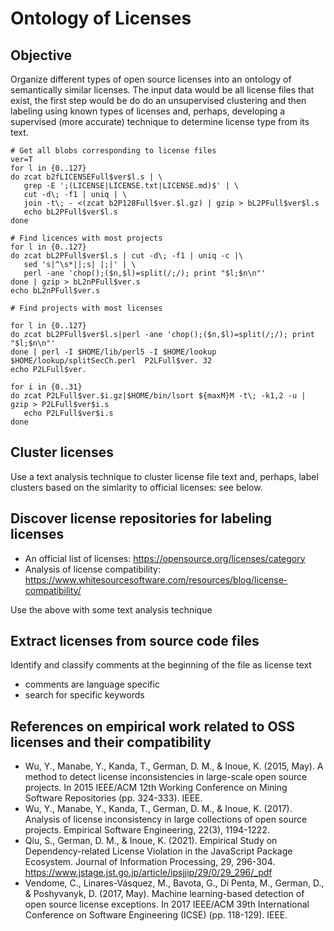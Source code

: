 # Ontology of Licenses

## Objective

Organize different types of open source licenses into an ontology of
semantically similar licenses.  The input data would be all license
files that exist, the first step would be do do an unsupervised
clustering and then labeling using known types of licenses and,
perhaps, developing a supervised (more accurate) technique to
determine license type from its text.

```
# Get all blobs corresponding to license files
ver=T
for l in {0..127}
do zcat b2fLICENSEFull$ver$l.s | \
   grep -E ';(LICENSE|LICENSE.txt|LICENSE.md)$' | \
   cut -d\; -f1 | uniq | \
   join -t\; - <(zcat b2P128Full$ver.$l.gz) | gzip > bL2PFull$ver$l.s
   echo bL2PFull$ver$l.s
done

# Find licences with most projects
for l in {0..127}
do zcat bL2PFull$ver$l.s | cut -d\; -f1 | uniq -c |\
   sed 's|^\s*||;s| |;|' | \
   perl -ane 'chop();($n,$l)=split(/;/); print "$l;$n\n"'
done | gzip > bL2nPFull$ver.s
echo bL2nPFull$ver.s

# Find projects with most licenses

for l in {0..127}
do zcat bL2PFull$ver$l.s|perl -ane 'chop();($n,$l)=split(/;/); print "$l;$n\n"' 
done | perl -I $HOME/lib/perl5 -I $HOME/lookup $HOME/lookup/splitSecCh.perl  P2LFull$ver. 32
echo P2LFull$ver.

for i in {0..31}
do zcat P2LFull$ver.$i.gz|$HOME/bin/lsort ${maxM}M -t\; -k1,2 -u | gzip > P2LFull$ver$i.s
   echo P2LFull$ver$i.s
done
```

## Cluster licenses

Use a text analysis technique to cluster license file text and, perhaps, label clusters based on the simlarity to official licenses: see below. 


## Discover license repositories for labeling licenses

- An official list of licenses: https://opensource.org/licenses/category
- Analysis of license compatibility: https://www.whitesourcesoftware.com/resources/blog/license-compatibility/

Use the above with some text analysis technique 

## Extract licenses from source code files

Identify and classify comments at the beginning of the file as license text
- comments are language specific
- search for specific keywords


## References on empirical work related to OSS licenses and their compatibility

- Wu, Y., Manabe, Y., Kanda, T., German, D. M., & Inoue, K. (2015, May). A method to detect license inconsistencies in large-scale open source projects. In 2015 IEEE/ACM 12th Working Conference on Mining Software Repositories (pp. 324-333). IEEE.
- Wu, Y., Manabe, Y., Kanda, T., German, D. M., & Inoue, K. (2017). Analysis of license inconsistency in large collections of open source projects. Empirical Software Engineering, 22(3), 1194-1222.
- Qiu, S., German, D. M., & Inoue, K. (2021). Empirical Study on Dependency-related License Violation in the JavaScript Package Ecosystem. Journal of Information Processing, 29, 296-304.  https://www.jstage.jst.go.jp/article/ipsjjip/29/0/29_296/_pdf
- Vendome, C., Linares-Vásquez, M., Bavota, G., Di Penta, M., German, D., & Poshyvanyk, D. (2017, May). Machine learning-based detection of open source license exceptions. In 2017 IEEE/ACM 39th International Conference on Software Engineering (ICSE) (pp. 118-129). IEEE.


